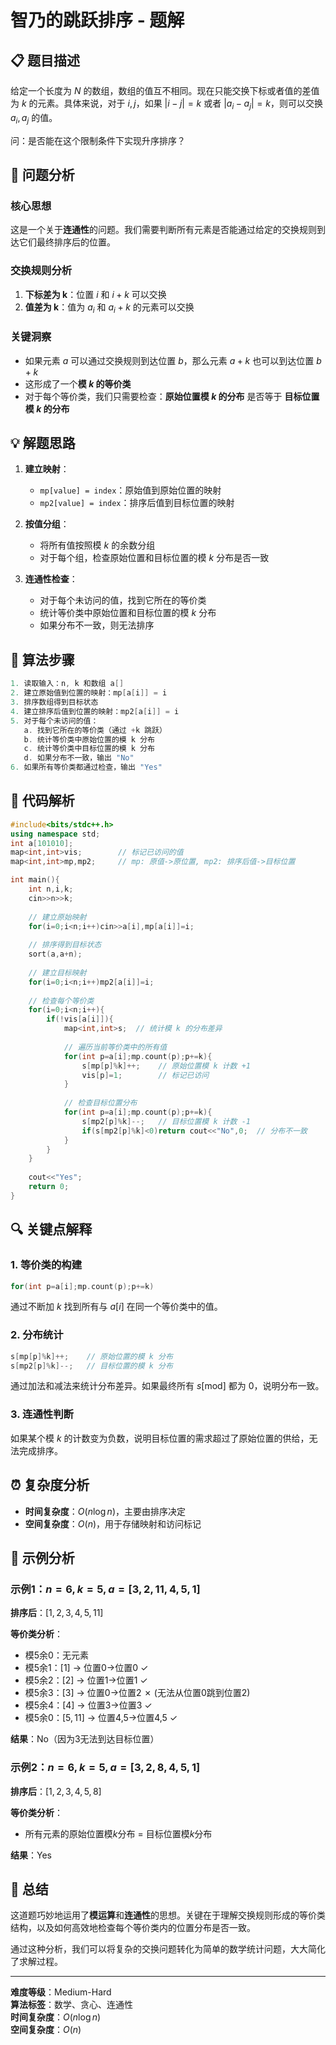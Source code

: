 # 智乃的跳跃排序 - 题解

## 📋 题目描述

给定一个长度为 $N$ 的数组，数组的值互不相同。现在只能交换下标或者值的差值为 $k$ 的元素。具体来说，对于 $i, j$，如果 $|i - j| = k$ 或者 $|a_i - a_j| = k$，则可以交换 $a_i, a_j$ 的值。

问：是否能在这个限制条件下实现升序排序？

## 🤔 问题分析

### 核心思想
这是一个关于**连通性**的问题。我们需要判断所有元素是否能通过给定的交换规则到达它们最终排序后的位置。

### 交换规则分析
1. **下标差为 k**：位置 $i$ 和 $i+k$ 可以交换
2. **值差为 k**：值为 $a_i$ 和 $a_i+k$ 的元素可以交换

### 关键洞察
- 如果元素 $a$ 可以通过交换规则到达位置 $b$，那么元素 $a+k$ 也可以到达位置 $b+k$
- 这形成了一个**模 $k$ 的等价类**
- 对于每个等价类，我们只需要检查：**原始位置模 $k$ 的分布** 是否等于 **目标位置模 $k$ 的分布**

## 💡 解题思路

1. **建立映射**：
   - `mp[value] = index`：原始值到原始位置的映射
   - `mp2[value] = index`：排序后值到目标位置的映射

2. **按值分组**：
   - 将所有值按照模 $k$ 的余数分组
   - 对于每个组，检查原始位置和目标位置的模 $k$ 分布是否一致

3. **连通性检查**：
   - 对于每个未访问的值，找到它所在的等价类
   - 统计等价类中原始位置和目标位置的模 $k$ 分布
   - 如果分布不一致，则无法排序

## 🔧 算法步骤

```cpp
1. 读取输入：n, k 和数组 a[]
2. 建立原始值到位置的映射：mp[a[i]] = i
3. 排序数组得到目标状态
4. 建立排序后值到位置的映射：mp2[a[i]] = i
5. 对于每个未访问的值：
   a. 找到它所在的等价类（通过 +k 跳跃）
   b. 统计等价类中原始位置的模 k 分布
   c. 统计等价类中目标位置的模 k 分布
   d. 如果分布不一致，输出 "No"
6. 如果所有等价类都通过检查，输出 "Yes"
```

## 📝 代码解析

```cpp
#include<bits/stdc++.h>
using namespace std;
int a[101010];
map<int,int>vis;        // 标记已访问的值
map<int,int>mp,mp2;     // mp: 原值->原位置, mp2: 排序后值->目标位置

int main(){
    int n,i,k;
    cin>>n>>k;
    
    // 建立原始映射
    for(i=0;i<n;i++)cin>>a[i],mp[a[i]]=i;
    
    // 排序得到目标状态
    sort(a,a+n);
    
    // 建立目标映射
    for(i=0;i<n;i++)mp2[a[i]]=i;
    
    // 检查每个等价类
    for(i=0;i<n;i++){
        if(!vis[a[i]]){
            map<int,int>s;  // 统计模 k 的分布差异
            
            // 遍历当前等价类中的所有值
            for(int p=a[i];mp.count(p);p+=k){
                s[mp[p]%k]++;    // 原始位置模 k 计数 +1
                vis[p]=1;        // 标记已访问
            }
            
            // 检查目标位置分布
            for(int p=a[i];mp.count(p);p+=k){
                s[mp2[p]%k]--;   // 目标位置模 k 计数 -1
                if(s[mp2[p]%k]<0)return cout<<"No",0;  // 分布不一致
            }
        }
    }
    
    cout<<"Yes";
    return 0;
}
```

## 🔍 关键点解释

### 1. 等价类的构建
```cpp
for(int p=a[i];mp.count(p);p+=k)
```
通过不断加 $k$ 找到所有与 $a[i]$ 在同一个等价类中的值。

### 2. 分布统计
```cpp
s[mp[p]%k]++;    // 原始位置的模 k 分布
s[mp2[p]%k]--;   // 目标位置的模 k 分布
```
通过加法和减法来统计分布差异。如果最终所有 $s[\text{mod}]$ 都为 0，说明分布一致。

### 3. 连通性判断
如果某个模 $k$ 的计数变为负数，说明目标位置的需求超过了原始位置的供给，无法完成排序。

## ⏰ 复杂度分析

- **时间复杂度**：$O(n \log n)$，主要由排序决定
- **空间复杂度**：$O(n)$，用于存储映射和访问标记

## 🎯 示例分析

### 示例1：$n=6, k=5, a=[3,2,11,4,5,1]$

**排序后**：$[1,2,3,4,5,11]$

**等价类分析**：
- 模5余0：无元素
- 模5余1：$[1]$ → 位置0→位置0 ✓
- 模5余2：$[2]$ → 位置1→位置1 ✓  
- 模5余3：$[3]$ → 位置0→位置2 ✗ (无法从位置0跳到位置2)
- 模5余4：$[4]$ → 位置3→位置3 ✓
- 模5余0：$[5,11]$ → 位置4,5→位置4,5 ✓

**结果**：No（因为3无法到达目标位置）

### 示例2：$n=6, k=5, a=[3,2,8,4,5,1]$

**排序后**：$[1,2,3,4,5,8]$

**等价类分析**：
- 所有元素的原始位置模$k$分布 = 目标位置模$k$分布

**结果**：Yes

## 💭 总结

这道题巧妙地运用了**模运算**和**连通性**的思想。关键在于理解交换规则形成的等价类结构，以及如何高效地检查每个等价类内的位置分布是否一致。

通过这种分析，我们可以将复杂的交换问题转化为简单的数学统计问题，大大简化了求解过程。

---

**难度等级**：Medium-Hard  
**算法标签**：数学、贪心、连通性  
**时间复杂度**：$O(n \log n)$  
**空间复杂度**：$O(n)$
